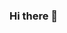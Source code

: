 ### Hi there 👋

<!--
**diegodc03/diegodc03** is a ✨ _special_ ✨ repository because its `README.md` (this file) appears on your GitHub profile.

  - 🌱 I’m currently learning Python
  

Here are some ideas to get you started:

- 🔭 I’m currently working on ...
- 👯 I’m looking to collaborate on ...
- 🤔 I’m looking for help with ...
- 💬 Ask me about ...
- 📫 How to reach me: ...
- 😄 Pronouns: ...
- ⚡ Fun fact: ...
-->
